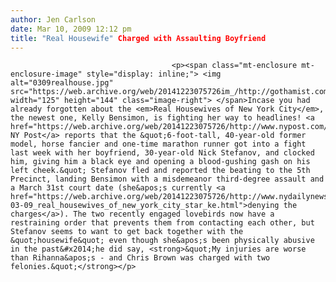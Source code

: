 ```yaml
---
author: Jen Carlson
date: Mar 10, 2009 12:12 pm
title: "Real Housewife" Charged with Assaulting Boyfriend
---
```


	
										<p><span class="mt-enclosure mt-enclosure-image" style="display: inline;"> <img alt="0309realhouse.jpg" src="https://web.archive.org/web/20141223075726im_/http://gothamist.com/attachments/arts_jen/0309realhouse.jpg" width="125" height="144" class="image-right"> </span>Incase you had already forgotten about the <em>Real Housewives of New York City</em>, the newest one, Kelly Bensimon, is fighting her way to headlines! <a href="https://web.archive.org/web/20141223075726/http://www.nypost.com/seven/03102009/news/regionalnews/beau__i_got_a_wife_beating_158911.htm">The NY Post</a> reports that the &quot;6-foot-tall, 40-year-old former model, horse fancier and one-time marathon runner got into a fight last week with her boyfriend, 30-year-old Nick Stefanov, and clocked him, giving him a black eye and opening a blood-gushing gash on his left cheek.&quot; Stefanov fled and reported the beating to the 5th Precinct, landing Bensimon with a misdemeanor third-degree assault and a March 31st court date (she&apos;s currently <a href="https://web.archive.org/web/20141223075726/http://www.nydailynews.com/gossip/2009/03/09/2009-03-09_real_housewives_of_new_york_city_star_ke.html">denying the charges</a>). The two recently engaged lovebirds now have a restraining order that prevents them from contacting each other, but Stefanov seems to want to get back together with the &quot;housewife&quot; even though she&apos;s been physically abusive in the past&#x2014;he did say, <strong>&quot;My injuries are worse than Rihanna&apos;s - and Chris Brown was charged with two felonies.&quot;</strong></p>					
										
									
				